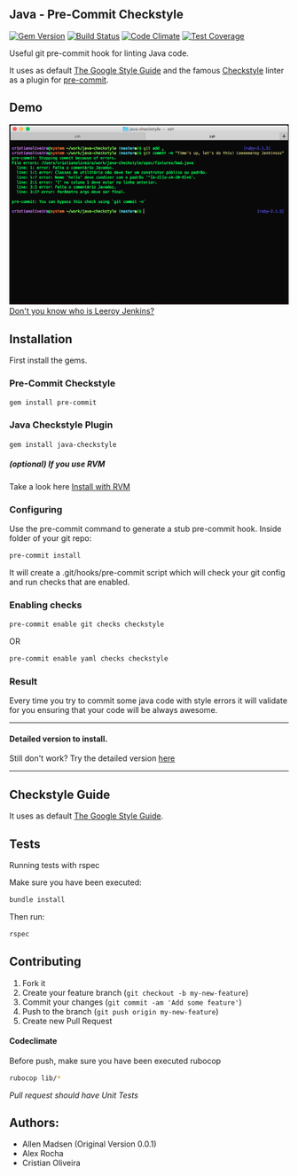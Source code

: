 ## Java - Pre-Commit Checkstyle
[![Gem Version](https://badge.fury.io/rb/java-checkstyle.svg)](https://badge.fury.io/rb/java-checkstyle)
[![Build Status](https://travis-ci.org/CristianOliveiraDaRosa/java-checkstyle.svg?branch=dev)](https://travis-ci.org/CristianOliveiraDaRosa/java-checkstyle)
[![Code Climate](https://codeclimate.com/github/CristianOliveiraDaRosa/java-checkstyle/badges/gpa.svg)](https://codeclimate.com/github/CristianOliveiraDaRosa/java-checkstyle)
[![Test Coverage](https://codeclimate.com/github/CristianOliveiraDaRosa/java-checkstyle/badges/coverage.svg)](https://codeclimate.com/github/CristianOliveiraDaRosa/java-checkstyle/coverage)

Useful git pre-commit hook for linting Java code.

It uses as default [The Google Style Guide](https://google.github.io/styleguide/javaguide.html)
and the famous [Checkstyle](http://checkstyle.sourceforge.net/) linter as a plugin for [pre-commit](https://github.com/jish/pre-commit).

## Demo

![My awesome change has been catch. Oh boy!](https://raw.githubusercontent.com/CristianOliveiraDaRosa/java-checkstyle/master/readmedemo.png)
[Don't you know who is Leeroy Jenkins?](https://www.youtube.com/watch?v=mLyOj_QD4a4)

## Installation

First install the gems.
### Pre-Commit Checkstyle

    gem install pre-commit

### Java Checkstyle Plugin

    gem install java-checkstyle

##### (optional) If you use RVM
Take a look here [Install with RVM](https://github.com/jish/pre-commit#rvm)

### Configuring
Use the pre-commit command to generate a stub pre-commit hook.
Inside folder of your git repo:

```bash
pre-commit install
```

It will create a .git/hooks/pre-commit script which will check your git config and run checks that are enabled.

### Enabling checks

``` bash
pre-commit enable git checks checkstyle
```

OR

``` bash
pre-commit enable yaml checks checkstyle
```

### Result
Every time you try to commit some java code with style errors it will validate
for you ensuring that your code will be always awesome.

---
#### Detailed version to install.
Still don't work? Try the detailed version [here](https://github.com/CristianOliveiraDaRosa/java-checkstyle/blob/master/DETAILED_TUTORIAL.md)

---

## Checkstyle Guide

It uses as default [The Google Style Guide](https://google.github.io/styleguide/javaguide.html).

## Tests
Running tests with rspec

Make sure you have been executed:
```bash
bundle install
```
Then run:

```bash
rspec
```

## Contributing

1. Fork it
2. Create your feature branch (`git checkout -b my-new-feature`)
3. Commit your changes (`git commit -am 'Add some feature'`)
4. Push to the branch (`git push origin my-new-feature`)
5. Create new Pull Request

#### Codeclimate
Before push, make sure you have been executed rubocop
``` bash
rubocop lib/*
```

*Pull request should have Unit Tests*

## Authors:
 - Allen Madsen (Original Version 0.0.1)
 - Alex Rocha
 - Cristian Oliveira
